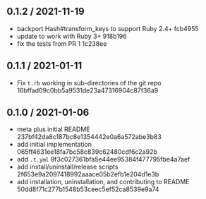 ## 0.1.2 / 2021-11-19

* backport Hash#transform_keys to support Ruby 2.4+ fcb4955
* update to work with Ruby 3+ 918b196
* fix the tests from PR 1 1c238ee

## 0.1.1 / 2021-01-11

* Fix `t.rb` working in sub-directories of the git repo 16bffad09c0bb5a9531de23a47316904c87f36a9

## 0.1.0 / 2021-01-06

* meta plus initial README 237bf42da8c187bc8e1354442e0a6a572abe3b83
* add initial implementation 065ff4631ee18fa7bc58c839c62480cdf6c2a92b
* add `.t.yml` 9f3c027361bfa5e44ee95384f477795fbe4a7aef
* add install/uninstall/release scripts 2f653e9a2097418992aaace05b2efb1e204d1e3b
* add installation, uninstallation, and contributing to README 50dd8f71c277b1548b53ceec5ef52ca8539e9a74
